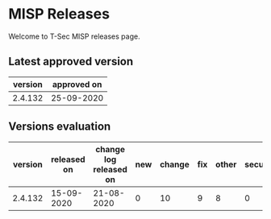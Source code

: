 # MISP Releases
Welcome to T-Sec MISP releases page.

<!--- ALL LINES BELOW ARE READ BY AUTOMATED SCRIPTS, DO NOT CHANGE THE FORMAT --->
## Latest approved version
|version|approved on|
|-------|-----------|
|2.4.132|25-09-2020 |

## Versions evaluation
|version|released on|change log released on|new|change|fix|other|security|evaluated on|status|
|-------|-----------|----------------------|---|------|---|-----|--------|------------|------|
|2.4.132|15-09-2020 |21-08-2020            |0  |10    |9  |8    |0       |25-09-2020  |high  |
